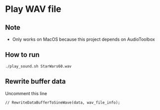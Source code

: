 
# Play WAV file

## Note
- Only works on MacOS because this project depends on AudioToolbox

## How to run
```
./play_sound.sh StarWars60.wav
```

## Rewrite buffer data
Uncomment this line
```    
// RewriteDataBufferToSineWave(data, wav_file_info);
```